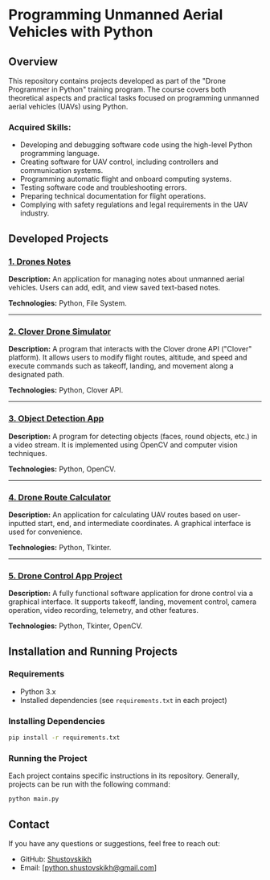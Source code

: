 # Programming Unmanned Aerial Vehicles with Python

## Overview

This repository contains projects developed as part of the "Drone Programmer in Python" training program. The course covers both theoretical aspects and practical tasks focused on programming unmanned aerial vehicles (UAVs) using Python.

### Acquired Skills:

- Developing and debugging software code using the high-level Python programming language.
- Creating software for UAV control, including controllers and communication systems.
- Programming automatic flight and onboard computing systems.
- Testing software code and troubleshooting errors.
- Preparing technical documentation for flight operations.
- Complying with safety regulations and legal requirements in the UAV industry.

## Developed Projects

### [1. Drones Notes](https://github.com/Shustovskikh/g_unmanned_aerial_vehicle/tree/main/1_drones_notes)

**Description:** An application for managing notes about unmanned aerial vehicles. Users can add, edit, and view saved text-based notes.

**Technologies:** Python, File System.

---

### [2. Clover Drone Simulator](https://github.com/Shustovskikh/g_unmanned_aerial_vehicle/tree/main/2_clover_drone_simulator)

**Description:** A program that interacts with the Clover drone API ("Clover" platform). It allows users to modify flight routes, altitude, and speed and execute commands such as takeoff, landing, and movement along a designated path.

**Technologies:** Python, Clover API.

---

### [3. Object Detection App](https://github.com/Shustovskikh/g_unmanned_aerial_vehicle/tree/main/3_object_detection_app)

**Description:** A program for detecting objects (faces, round objects, etc.) in a video stream. It is implemented using OpenCV and computer vision techniques.

**Technologies:** Python, OpenCV.

---

### [4. Drone Route Calculator](https://github.com/Shustovskikh/g_unmanned_aerial_vehicle/tree/main/4_drone_route_calculator)

**Description:** An application for calculating UAV routes based on user-inputted start, end, and intermediate coordinates. A graphical interface is used for convenience.

**Technologies:** Python, Tkinter.

---

### [5. Drone Control App Project](https://github.com/Shustovskikh/g_unmanned_aerial_vehicle/5_drone_control_app_project)

**Description:** A fully functional software application for drone control via a graphical interface. It supports takeoff, landing, movement control, camera operation, video recording, telemetry, and other features.

**Technologies:** Python, Tkinter, OpenCV.

## Installation and Running Projects

### Requirements
- Python 3.x
- Installed dependencies (see `requirements.txt` in each project)

### Installing Dependencies
```sh
pip install -r requirements.txt
```

### Running the Project
Each project contains specific instructions in its repository. Generally, projects can be run with the following command:
```sh
python main.py
```

## Contact

If you have any questions or suggestions, feel free to reach out:
- GitHub: [Shustovskikh](https://github.com/Shustovskikh)
- Email: [python.shustovskikh@gmail.com]


